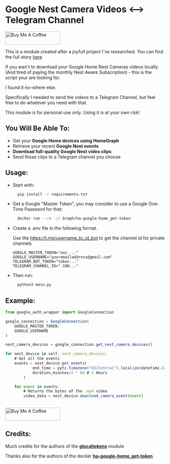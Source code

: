 
# Google Nest Camera Videos <--> Telegram Channel

<a href="https://buymeacoffee.com/tamirmayer" target="_blank"><img src="https://cdn.buymeacoffee.com/buttons/default-orange.png" alt="Buy Me A Coffee" height="41" width="174"></a>


This is a module created after a joyfull project I've researched. 
You can find the full story [here](https://medium.com/@tamirmayer/google-nest-camera-internal-api-fdf9dc3ce167)

If you wan't to download your Google Home Nest Cameras videos locally (And tired of paying the monthly Nest Aware Subscription) - this is the script your are looking for.

I found it no-where else.

Specifically I needed to send the videos to a Telegram Channel, but feel free to do whatever you need with that.

This module is for personal use only. Using it is at your own risk!
## You Will Be Able To:

- Get your **Google Home devices using HomeGraph**
- Retrieve your recent **Google Nest events**
- **Download full-quality Google Nest video clips**
- Send those clips to a Telegram channel you choose


## Usage:

* Start with:
  ```bash
    pip install -r requirements.txt
  ```

* Get a Google "Master Token", you may consider to use a Google One-Time Password for that:

  ```bash
    docker run --rm -it breph/ha-google-home_get-token
  ```

* Create a .env file in the following format.

  Use the https://t.me/username_to_id_bot to get the channel id for private channels
  
  ```dotenv
  GOOGLE_MASTER_TOKEN="aas_..."
  GOOGLE_USERNAME="youremailaddress@gmail.com"
  TELEGRAM_BOT_TOKEN="token..."
  TELEGRAM_CHANNEL_ID="-100..."
  ```

* Then run:

  ```bash
    python3 main.py
  ```


## Example:

```javascript
from google_auth_wrapper import GoogleConnection

google_connection = GoogleConnection(
    GOOGLE_MASTER_TOKEN, 
    GOOGLE_USERNAME
)

nest_camera_devices = google_connection.get_nest_camera_devices()

for nest_device in self._nest_camera_devices:
    # Get all the events
    events = nest_device.get_events(
            end_time = pytz.timezone("US/Central").localize(datetime.datetime.now()),
            duration_minutes=3 * 60 # 3 Hours
        )

    for event in events:
        # Returns the bytes of the .mp4 video
        video_data = nest_device.download_camera_event(event)
        
```

<a href="https://buymeacoffee.com/tamirmayer" target="_blank"><img src="https://cdn.buymeacoffee.com/buttons/default-orange.png" alt="Buy Me A Coffee" height="41" width="174"></a>

## Credits:

Much credits for the authors of the [**glocaltokens**](https://github.com/leikoilja/glocaltokens) module

Thanks also for the authors of the docker [**ha-google-home_get-token**](https://hub.docker.com/r/breph/ha-google-home_get-token)
